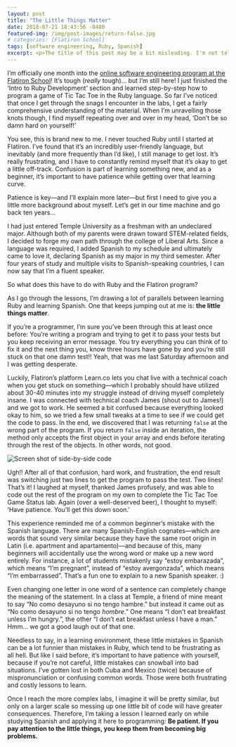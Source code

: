 ```yaml
---
layout: post
title: "The Little Things Matter"
date: 2018-07-21 18:43:56 -0400
featured-img: /img/post-images/return-false.jpg
# categories: [Flatiron School]
tags: [software engineering, Ruby, Spanish]
excerpt: <p>The title of this post may be a bit misleading. I'm not telling you to stress out over the little details and tiny mistakes, but when you're first learning something new, that's definitely the time to be aware of them and form good habits to combat any bad ones you see beginning to develop because sometimes small mistakes can snowball into big misunderstandings. I give some examples in my post here&mdash;one relating to my Spanish learning experience at Temple, the other concerning a recent lab I had trouble solving.</p>
---
```


I’m officially one month into the [online software engineering program at the Flatiron School](https://flatironschool.com/career-courses/coding-bootcamp/online/)! It’s tough (_really_ tough)... but I’m still here! I just finished the ‘Intro to Ruby Development’ section and learned step-by-step how to program a game of Tic Tac Toe in the Ruby language. So far I’ve noticed that once I get through the snags I encounter in the labs, I get a fairly comprehensive understanding of the material. When I’m unravelling those knots though, I find myself repeating over and over in my head, ‘Don’t be so damn hard on yourself!’

You see, this is brand new to me. I never touched Ruby until I started at Flatiron. I’ve found that it’s an incredibly user-friendly language, but inevitably (and more frequently than I’d like), I still manage to get lost. It’s really frustrating, and I have to constantly remind myself that it’s okay to get a little off-track. Confusion is part of learning something new, and as a beginner, it’s important to have patience while getting over that learning curve.

Patience is key—and I’ll explain more later—but first I need to give you a little more background about myself. Let’s get in our time machine and go back ten years…

I had just entered Temple University as a freshman with an undeclared major. Although both of my parents were drawn toward STEM-related fields, I decided to forge my own path through the college of Liberal Arts. Since a language was required, I added Spanish to my schedule and ultimately came to love it, declaring Spanish as my major in my third semester. After four years of study and multiple visits to Spanish-speaking countries, I can now say that I’m a fluent speaker.

So what does this have to do with Ruby and the Flatiron program?

As I go through the lessons, I’m drawing a lot of parallels between learning Ruby and learning Spanish. One that keeps jumping out at me is: **the little things matter**.

If you’re a programmer, I’m sure you’ve been through this at least once before: You’re writing a program and trying to get it to pass your tests but you keep receiving an error message. You try everything you can think of to fix it and the next thing you, know three hours have gone by and you’re still stuck on that one damn test!! Yeah, that was me last Saturday afternoon and I was getting desperate.

Luckily, Flatiron’s platform Learn.co lets you chat live with a technical coach when you get stuck on something—which I probably should have utilized about 30-40 minutes into my struggle instead of driving myself completely insane. I was connected with technical coach James (shout out to James!) and we got to work. He seemed a bit confused because everything looked okay to him, so we tried a few small tweaks at a time to see if we could get the code to pass. In the end, we discovered that I was returning `false` at the wrong part of the program. If you return `false` inside an iteration, the method only accepts the first object in your array and ends before iterating through the rest of the objects. In other words, not good.

![Screen shot of side-by-side code](/img/post-images/return-false.jpg)

Ugh!! After all of that confusion, hard work, and frustration, the end result was switching just two lines to get the program to pass the test. Two lines! That’s it! I laughed at myself, thanked James profusely, and was able to code out the rest of the program on my own to complete the Tic Tac Toe Game Status lab. Again (over a well-deserved beer), I thought to myself: ‘Have patience. You’ll get this down soon.’

This experience reminded me of a common beginner’s mistake with the Spanish language. There are many Spanish-English cognates—which are words that sound very similar because they have the same root origin in Latin (i.e. apartment and apartamento)—and because of this, many beginners will accidentally use the wrong word or make up a new word entirely. For instance, a lot of students mistakenly say “estoy embarazada”, which means “I’m pregnant”, instead of “estoy avergonzada”, which means “I’m embarrassed”. That’s a fun one to explain to a new Spanish speaker. :)

Even changing one letter in one word of a sentence can completely change the meaning of the statement. In a class at Temple, a friend of mine meant to say “No como desayuno si no tengo hambre.” but instead it came out as “No como desayuno si no tengo _hombre_.” One means “I don’t eat breakfast unless I’m hungry.”, the other “I don’t eat breakfast unless I have a man.” Hmm… we got a good laugh out of that one.

Needless to say, in a learning environment, these little mistakes in Spanish can be a lot funnier than mistakes in Ruby, which tend to be frustrating as all hell. But like I said before, it’s important to have patience with yourself, because if you’re not careful, little mistakes can snowball into bad situations. I’ve gotten lost in both Cuba and Mexico (twice) because of mispronunciation or confusing common words. Those were both frustrating and costly lessons to learn.

Once I reach the more complex labs, I imagine it will be pretty similar, but only on a larger scale so messing up one little bit of code will have greater consequences. Therefore, I’m taking a lesson I learned early on while studying Spanish and applying it here to programming: **Be patient. If you pay attention to the little things, you keep them from becoming big problems.**

